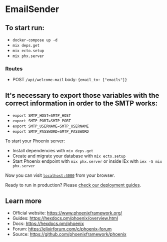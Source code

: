 # EmailSender
## To start run:
 - `docker-compose up -d`
 - `mix deps.get`
 - `mix ecto.setup`
 - `mix phx.server`

### Routes
 - POST `/api/welcome-mail` body: `{email_to: ["emails"]}`
 
## It's necessary to export those variables with the correct information in order to the SMTP works:
  - `export SMTP_HOST=SMTP_HOST`
  - `export SMTP_PORT=SMTP_PORT`
  - `export SMTP_USERNAME=SMTP_USERNAME`
  - `export SMTP_PASSWORD=SMTP_PASSWORD`


To start your Phoenix server:

  * Install dependencies with `mix deps.get`
  * Create and migrate your database with `mix ecto.setup`
  * Start Phoenix endpoint with `mix phx.server` or inside IEx with `iex -S mix phx.server`

Now you can visit [`localhost:4000`](http://localhost:4000) from your browser.

Ready to run in production? Please [check our deployment guides](https://hexdocs.pm/phoenix/deployment.html).

## Learn more

  * Official website: https://www.phoenixframework.org/
  * Guides: https://hexdocs.pm/phoenix/overview.html
  * Docs: https://hexdocs.pm/phoenix
  * Forum: https://elixirforum.com/c/phoenix-forum
  * Source: https://github.com/phoenixframework/phoenix
